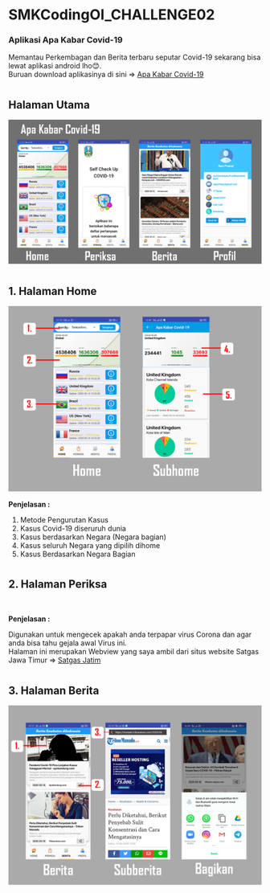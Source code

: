# SMKCodingOI_CHALLENGE02
### Aplikasi Apa Kabar Covid-19
Memantau Perkembagan dan Berita terbaru seputar Covid-19 sekarang bisa lewat aplikasi android lho😊.\
Buruan download aplikasinya di sini => [Apa Kabar Covid-19](https://drive.google.com/open?id=1j6iqkCjzzmQrFazU2tNMZaz_5CXQjQJf)

#

## **Halaman Utama**
<img src="ScreenShots/Header.png">

#

## **1. Halaman Home**


<img src="ScreenShots/home.png">

**Penjelasan :**
1. Metode Pengurutan Kasus
2. Kasus Covid-19 diseruruh dunia
3. Kasus berdasarkan Negara (Negara bagian)
4. Kasus seluruh Negara yang dipilih dihome
5. Kasus Berdasarkan Negara Bagian
  
#
## **2. Halaman Periksa**

<img scr="ScreenShots/Perikasa.png">

**Penjelasan :**

Digunakan untuk mengecek apakah anda terpapar virus Corona dan agar anda bisa tahu gejala awal Virus ini.\
Halaman ini merupakan Webview yang saya ambil dari situs website Satgas Jawa Timur => [Satgas Jatim](https://checkupcovid19.jatimprov.go.id/covid19/#!/checkup/)
#

## **3. Halaman Berita**

<img src="ScreenShots/Berita.png">
